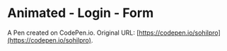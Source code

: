 # Animated - Login - Form

A Pen created on CodePen.io. Original URL: [https://codepen.io/sohilpro](https://codepen.io/sohilpro).

